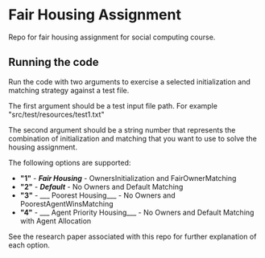 # Fair Housing Assignment
Repo for fair housing assignment for social computing course.

## Running the code
Run the code with two arguments to exercise a selected initialization and matching strategy 
 against a test file.
 
The first argument should be a test input file path. For example "src/test/resources/test1.txt"

The second argument should be a string number that represents the combination of 
initialization and matching that you want to use to solve the housing assignment.

The following options are supported:

- **"1"** - ___Fair Housing___ - OwnersInitialization and FairOwnerMatching
- **"2"** - ___Default___ - No Owners and Default Matching
- **"3"** - ___ Poorest Housing___  - No Owners and PoorestAgentWinsMatching
- **"4"** - ___ Agent Priority Housing___  - No Owners and Default Matching with Agent Allocation

See the research paper associated with this repo for further explanation of each option.